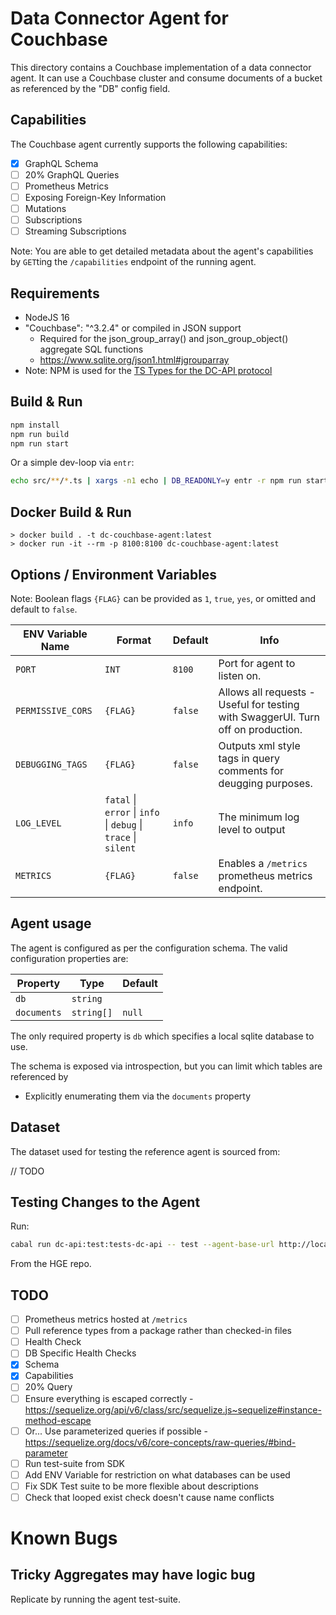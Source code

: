 # Data Connector Agent for Couchbase

This directory contains a Couchbase implementation of a data connector agent.
It can use a Couchbase cluster and consume documents of a bucket as referenced by the "DB" config field.

## Capabilities

The Couchbase agent currently supports the following capabilities:

* [x] GraphQL Schema
* [ ] 20% GraphQL Queries
* [ ] Prometheus Metrics
* [ ] Exposing Foreign-Key Information
* [ ] Mutations
* [ ] Subscriptions
* [ ] Streaming Subscriptions

Note: You are able to get detailed metadata about the agent's capabilities by
`GET`ting the `/capabilities` endpoint of the running agent.

## Requirements

* NodeJS 16
* "Couchbase": "^3.2.4" or compiled in JSON support
    * Required for the json_group_array() and json_group_object() aggregate SQL functions
    * https://www.sqlite.org/json1.html#jgrouparray
* Note: NPM is used for the [TS Types for the DC-API protocol](https://www.npmjs.com/package/@hasura/dc-api-types)

## Build & Run

```sh
npm install
npm run build
npm run start
```

Or a simple dev-loop via `entr`:

```sh
echo src/**/*.ts | xargs -n1 echo | DB_READONLY=y entr -r npm run start
```

## Docker Build & Run

```
> docker build . -t dc-couchbase-agent:latest
> docker run -it --rm -p 8100:8100 dc-couchbase-agent:latest
```

## Options / Environment Variables

Note: Boolean flags `{FLAG}` can be provided as `1`, `true`, `yes`, or omitted and default to `false`.

| ENV Variable Name | Format | Default | Info |
| --- | --- | --- | --- |
| `PORT` | `INT` | `8100` | Port for agent to listen on. |
| `PERMISSIVE_CORS` | `{FLAG}` | `false` | Allows all requests - Useful for testing with SwaggerUI. Turn off on production. |
| `DEBUGGING_TAGS` | `{FLAG}` | `false` | Outputs xml style tags in query comments for deugging purposes. |
| `LOG_LEVEL` | `fatal` \| `error` \| `info` \| `debug` \| `trace` \| `silent` | `info` | The minimum log level to output |
| `METRICS` | `{FLAG}` | `false` | Enables a `/metrics` prometheus metrics endpoint.

## Agent usage

The agent is configured as per the configuration schema. The valid configuration properties are:

| Property | Type | Default |
| -------- | ---- | ------- |
| `db` | `string` | |
| `documents` | `string[]` | `null` |

The only required property is `db` which specifies a local sqlite database to use.

The schema is exposed via introspection, but you can limit which tables are referenced by

* Explicitly enumerating them via the `documents` property

## Dataset

The dataset used for testing the reference agent is sourced from:

// TODO

## Testing Changes to the Agent

Run:

```sh
cabal run dc-api:test:tests-dc-api -- test --agent-base-url http://localhost:8100 --agent-config '{"db": "travel-sample"}'
```

From the HGE repo.

## TODO

* [ ] Prometheus metrics hosted at `/metrics`
* [ ] Pull reference types from a package rather than checked-in files
* [ ] Health Check
* [ ] DB Specific Health Checks
* [x] Schema
* [x] Capabilities
* [ ] 20% Query
* [ ] Ensure everything is escaped correctly - https://sequelize.org/api/v6/class/src/sequelize.js~sequelize#instance-method-escape
* [ ] Or... Use parameterized queries if possible - https://sequelize.org/docs/v6/core-concepts/raw-queries/#bind-parameter
* [ ] Run test-suite from SDK
* [ ] Add ENV Variable for restriction on what databases can be used
* [ ] Fix SDK Test suite to be more flexible about descriptions
* [ ] Check that looped exist check doesn't cause name conflicts

# Known Bugs

## Tricky Aggregates may have logic bug

Replicate by running the agent test-suite.